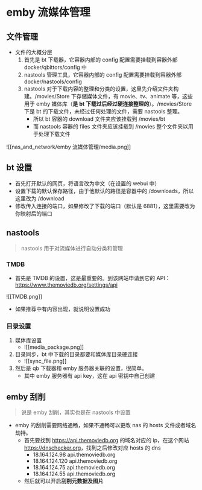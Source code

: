 # emby 流媒体管理

## 文件管理

* 文件的大概分层
   1. 首先是 bt 下载器，它容器内部的 config 配置需要挂载到容器外部 docker/qbittors/config 中
   2. nastools 管理工具，它容器内部的 config 配置需要挂载到容器外部 docker/nastools/config
   3. nastools 对于下载内容的整理和分类的设置，这里先介绍文件夹构建。/movies/Store 下存储媒体文件，有 movie、tv、animate 等，这些用于 emby 媒体库（**是 bt 下载过后经过硬连接整理的**）。/movies/Store 下是 bt 的下载文件，未经过任何处理的文件，需要 nastools 整理。
      * 所以 bt 容器的 download 文件夹应该挂载到 /movies/bt
      * 而 nastools 容器的 files 文件夹应该挂载到 /movies 整个文件夹以用于处理下载文件

![[nas_and_network/emby 流媒体管理/media.png]]

## bt 设置

* 首先打开默认的网页，将语言改为中文（在设置的 webui 中）
* 设置下载的默认保存路径，由于他默认的路径是容器中的 /downloads，所以这里改为 /download
* 修改传入连接的端口，如果修改了下载的端口（默认是 6881），这里需要改为你映射后的端口

## nastools

> nastools 用于对流媒体进行自动分类和管理

### TMDB

* 首先是 TMDB 的设置，这是最重要的。到该网站申请到它的 API：<https://www.themoviedb.org/settings/api>

![[TMDB.png]]

* 如果推荐中有内容出现，就说明设置成功

### 目录设置

1. 媒体库设置
   * ![[media_package.png]]
2. 目录同步，bt 中下载的目录都要和媒体库目录硬连接
   * ![[sync_file.png]]
3. 然后是 qb 下载器和 emby 服务器关联的设置，很简单。
   * 其中 emby 服务器有 api key，这在 api 密钥中自己创建

## emby 刮削

> 说是 emby 刮削，其实也是在 nastools 中设置

* emby 的刮削需要网络通畅，如果不通畅可以更改 nas 的 hosts 文件或者域名劫持。
  * 首先要找到 <https://api.themoviedb.org> 的域名对应的 ip，在这个网站 <https://dnschecker.org>，找到之后修改对应 hosts 的 dns
    * 18.164.124.98 api.themoviedb.org
    * 18.164.124.120 api.themoviedb.org
    * 18.164.124.75 api.themoviedb.org
    * 18.164.124.55 api.themoviedb.org
  * 然后就可以开启**刮削元数据及图片**
